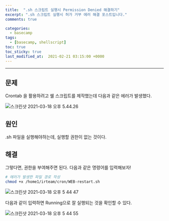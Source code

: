 ```yaml
---
title:  ".sh 스크립트 실행시 Permission Denied 해결하기"
excerpt: ".sh 스크립트 실행시 허가 거부 에러 해결 포스트입니다."
comments: true

categories:
  - basecamp
tags: 
  - [basecamp, shellscript]
toc: true
toc_sticky: true
last_modified_at:  2021-02-21 03:15:00 +0000
---
```


---

## 문제

Crontab 을 활용하려고 쉘 스크립트를 제작했는데 다음과 같은 에러가 발생했다.

![스크린샷 2021-03-18 오후 5.44.26](https://user-images.githubusercontent.com/32683894/111756031-1831d100-88dd-11eb-8b07-cfddcc6731f6.png)



## 원인

.sh 파일을 실행해야하는데, 실행할 권한이 없는 것이다. 



## 해결

그렇다면, 권한을 부여해주면 된다. 다음과 같은 명령어를 입력해보자!

```sh
# 에러가 발생한 파일 경로 작성
chmod +x /home1/irteam/cron/WEB-restart.sh
```

![스크린샷 2021-03-18 오후 5 44 47](https://user-images.githubusercontent.com/32683894/111756085-2849b080-88dd-11eb-807e-f685f17fc03d.png) 



다음과 같이 입력하면 Running으로 잘 실행되는 것을 확인할 수 있다. 

![스크린샷 2021-03-18 오후 5 44 55](https://user-images.githubusercontent.com/32683894/111756110-30a1eb80-88dd-11eb-81f3-6777903299f0.png)